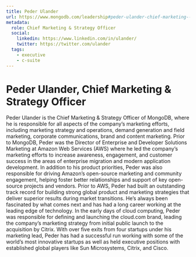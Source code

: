 ```yaml
---
title: Peder Ulander
url: https://www.mongodb.com/leadership#peder-ulander-chief-marketing--strategy-officer
metadata:
  role: Chief Marketing & Strategy Officer
  social:
    linkedin: https://www.linkedin.com/in/ulander/
    twitter: https://twitter.com/ulander
  tags:
    - executive
    - c-suite
---
```


# Peder Ulander, Chief Marketing & Strategy Officer

Peder Ulander is the Chief Marketing & Strategy Officer of MongoDB, where he is responsible for all aspects of the company’s marketing efforts, including marketing strategy and operations, demand generation and field marketing, corporate communications, brand and content marketing. Prior to MongoDB, Peder was the Director of Enterprise and Developer Solutions Marketing at Amazon Web Services (AWS) where he led the company’s marketing efforts to increase awareness, engagement, and customer success in the areas of enterprise migration and modern application development. In addition to his product priorities, Peder was also responsible for driving Amazon’s open-source marketing and community engagement, helping foster better relationships and support of key open-source projects and vendors. Prior to AWS, Peder had built an outstanding track record for building strong global product and marketing strategies that deliver superior results during market transitions. He’s always been fascinated by what comes next and has had a long career working at the leading edge of technology. In the early days of cloud computing, Peder was responsible for defining and launching the cloud.com brand, leading the company’s marketing strategy from initial public launch to the acquisition by Citrix. With over five exits from four startups under his marketing lead, Peder has had a successful run working with some of the world’s most innovative startups as well as held executive positions with established global players like Sun Microsystems, Citrix, and Cisco.
